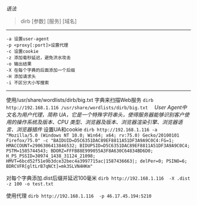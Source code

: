 *语法*

>dirb [参数]  [服务]  [域名]

---

```
-a 设置user-agent
-p <proxy[:port]>设置代理
-c 设置cookie
-z 添加毫秒延迟，避免洪水攻击
-o 输出结果
-X 在每个字典的后面添加一个后缀
-H 添加请求头
-i 不区分大小写搜索
```
---

使用/usr/share/wordlists/dirb/big.txt 字典来扫描Web服务
`dirb http://192.168.1.116 /usr/share/wordlists/dirb/big.txt 
`
*User Agent中文名为用户代理，简称 UA，它是一个特殊字符串头，使得服务器能够识别客户使用的操作系统及版本、CPU 类型、浏览器及版本、浏览器渲染引擎、浏览器语言、浏览器插件*
设置UA和cookie
`dirb http://192.168.1.116 -a "Mozilla/5.0 (Windows NT 10.0; Win64; x64; rv:75.0) Gecko/20100101 Firefox/75.0" -c "BAIDUID=D5C6351DAC89EF8811A51DF3A9A9C0C4:FG=1; HMACCOUNT=2906306413846532; BIDUPSID=D5C6351DAC89EF8811A51DF3A9A9C0C4; PSTM=1585744543; BDORZ=FFFB88E999055A3F8A630C64834BD6D0; H_PS_PSSID=30974_1438_31124_21098; HMVT=6bcd52f51e9b3dce32bec4a3997715ac|1587436663|; delPer=0; PSINO=6; BDRCVFR[gltLrB7qNCt]=mk3SLVN4HKm"`

对每个字典添加.dist后缀并延迟100毫米
`dirb http://192.168.1.116  -X .dist -z 100 -o test.txt`

使用代理
`dirb http://192.168.1.116  -p 46.17.45.194:5210`